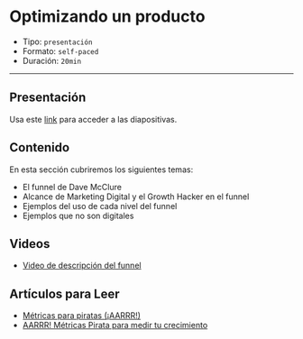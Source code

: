 # Optimizando un producto

* Tipo: `presentación`
* Formato: `self-paced`
* Duración: `20min`

***

## Presentación
Usa este [link](https://docs.google.com/presentation/d/1GFxpwFumTyUU2JNGA1_oVSi5FKCGhedN-7RbwtLkUs4/edit#slide=id.g39010c22bf_0_432) para acceder a las diapositivas.

## Contenido
En esta sección cubriremos los siguientes temas:

* El funnel de Dave McClure
* Alcance de Marketing Digital y el Growth Hacker en el funnel
* Ejemplos del uso de cada nivel del funnel
* Ejemplos que no son digitales


## Videos
- [Video de descripción del funnel](https://www.useloom.com/share/dabcdc1789374cea928fb8fa2cd369a8)

## Artículos para Leer
- [Métricas para piratas (¡AARRR!)](http://www.analiticaweb.es/metricas-para-piratas-aarrr/)
- [AARRR! Métricas Pirata para medir tu crecimiento](https://collectiveacademy.co/blog/aceleracion-profesional/aarrr-metricas-pirata-para-medir-tu-crecimiento/)